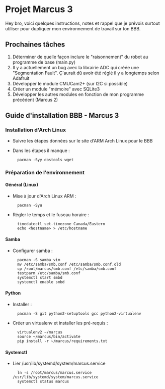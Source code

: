 # Projet Marcus 3

Hey bro, voici quelques instructions, notes et rappel que je prévois surtout utiliser pour dupliquer mon environnement de travail sur ton BBB.

## Prochaines tâches

1. Déterminer de quelle façon inclure le "raisonnement" du robot au programme de base (main.py)
2. Il y a actuellement un bug avec la librairie ADC qui créée une "Segmentation Fault". Ç'aurait dû avoir été réglé il y a longtemps selon Adafruit
3. Développer le module CMUCam2+ (sur I2C si possible)
4. Créer un module "mémoire" avec SQLite3
5. Développer les autres modules en fonction de mon programme précédent (Marcus 2)

## Guide d'installation BBB - Marcus 3

### Installation d'Arch Linux

- Suivre les étapes données sur le site d'ARM Arch Linux pour le BBB
- Dans les étapes il manque :

        pacman -Syy dostools wget

### Préparation de l'environnement

#### Général (Linux)

- Mise à jour d'Arch Linux ARM :

        pacman -Syu

- Régler le temps et le fuseau horaire :

        timedatectl set-timezone Canada/Eastern
        echo <hostname> > /etc/hostname

#### Samba

- Configurer samba :

        pacman -S samba vim
        mv /etc/samba/smb.conf /etc/samba/smb.conf.old
        cp /root/marcus/smb.conf /etc/samba/smb.conf
        testparm /etc/samba/smb.conf
        systemctl start smbd
        systemctl enable smbd

#### Python

- Installer :

        pacman -S git python2-setuptools gcc python2-virtualenv

- Créer un virtualenv et installer les pré-requis :

        virtualenv2 ~/marcus
        source ~/marcus/bin/activate
        pip install -r ~/marcus/requirements.txt

#### Systemctl

- Lier /usr/lib/systemd/system/marcus.service

        ln -s /root/marcus/marcus.service /usr/lib/systemd/system/marcus.service
        systemctl status marcus
